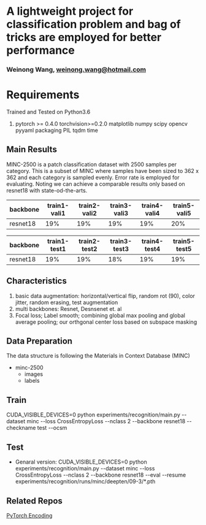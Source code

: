 ﻿# A lightweight project for classification problem and bag of tricks are employed for better performance
### Weinong Wang, weinong.wang@hotmail.com

# Requirements

Trained and Tested on Python3.6
 1. pytorch >= 0.4.0
	torchvision>=0.2.0
	matplotlib
	numpy
	scipy
	opencv
	pyyaml
	packaging
	PIL
	tqdm
	time
	
## Main Results
MINC-2500 is a patch classification dataset with 2500 samples per category. This is a subset of MINC where samples have been sized to 362 x 362 and each category is sampled evenly. Error rate is employed for evaluating. Noting we can achieve a comparable results only based on resnet18 with state-od-the-arts.

|backbone|train1-vali1|train2-vali2|train3-vali3|train4-vali4|train5-vali5
|---|---|---|---|---|---
|resnet18|19%|19%|19%|19%|20%

|backbone|train1-test1|train2-test2|train3-test3|train4-test4|train5-test5
|---|---|---|---|---|---
|resnet18|19%|19%|18%|19%|19%
## Characteristics
 1. basic data augmentation: horizontal/vertical  flip, random rot (90), color jitter, random erasing, test augmentation
 2.  multi backbones: Resnet, Desnsenet et. al
 3. Focal loss; Label smooth; combining global max pooling and global average pooling; our orthgonal center loss based on subspace masking

			
## Data Preparation
The data structure is following the Materials in Context Database (MINC)
 -  minc-2500
     - images
     - labels
## Train
 CUDA_VISIBLE_DEVICES=0 python experiments/recognition/main.py --dataset minc --loss CrossEntropyLoss --nclass  2 --backbone resnet18 --checkname test --ocsm


## Test
 - Genaral version: 
 CUDA_VISIBLE_DEVICES=0 python experiments/recognition/main.py --dataset minc --loss CrossEntropyLoss --nclass  2 --backbone resnet18 --eval  --resume experiments/recognition/runs/minc/deepten/09-3/*.pth
 
## Related Repos
[PyTorch Encoding][PyTorch Encoding]


[PyTorch Encoding]:https://github.com/zhanghang1989/PyTorch-Encoding
